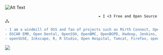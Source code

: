 ![Alt Text](https://user-images.githubusercontent.com/65868461/119200030-237ab780-ba5a-11eb-8f2f-1cbc34408a9e.gif)
                                  
                                               ❧ I <3 Free and Open Source ⁂   
                                  
```diff
- I am a windmill of OSS and fan of projects such as Mirth Connect, OpenBSD, FreeBSD, NetBSD, PostgreSQL, PostGIS, QGIS,
- OSCAR EMR, Open Dental, OpenSSH, OpenBMC, OpenBGPD, Hadoop, Jenkins, Wordpress, Jupyter Notebooks, LibreOffice, illumos,
- openSUSE, Inkscape, R, R Studio, Open Hospital, Tomcat, Firefox, openZFS, Arch Linux, Mailvelope, BigBlueButton, the list goes on..
```
![](https://komarev.com/ghpvc/?username=asterismm54&color=FF0000)
